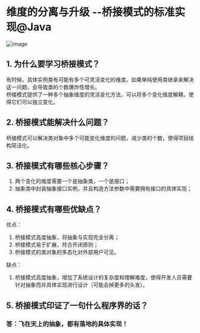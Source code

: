 # 维度的分离与升级 --桥接模式的标准实现@Java
![image](https://user-images.githubusercontent.com/64548919/131213180-dc451077-6abd-4e0c-94bb-ef8c249d6572.png)
## 1. 为什么要学习桥接模式？
有时候，具体实例类有可能有多个可灵活变化的维度。如果单纯使用类继承来解决这一问题，会导致类的个数爆炸性增长。      
桥接模式提供了一种多个抽象维度的灵活变化方法，可以将多个变化维度解耦，使得它们可以独立变化。     
## 2. 桥接模式能解决什么问题？
桥接模式可以解决类对象中多个可能变化维度的问题，减少类的个数，使得项目结构简洁化。
## 3. 桥接模式有哪些核心步骤？
1. 两个变化的维度需要一个是抽象类，一个是接口；     
2. 抽象类中封装抽象接口实例，并且构造方法参数中需要拥有接口的具体实现；     

## 4. 桥接模式有哪些优缺点？
优点：     
1. 桥接模式高度抽象，将抽象与实现完全分离；     
2. 桥接模式易于扩展，符合开闭原则；     
3. 桥接模式的类对象的多态化对外部用户可见。     

缺点：      
1. 桥接模式高度抽象，增加了系统设计的复杂度和理解难度，使得开发人员需要针对抽象而非具体实现进行设计（可能会掉更多的头发）。     

## 5. 桥接模式印证了一句什么程序界的话？
### 答：飞在天上的抽象，都有落地的具体实现！
